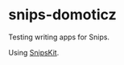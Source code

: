# snips-domoticz
Testing writing apps for Snips.

Using [SnipsKit](https://github.com/koenvervloesem/snipskit).
